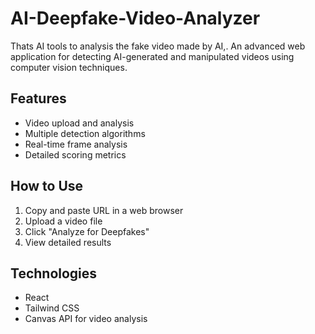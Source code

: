 # AI-Deepfake-Video-Analyzer
Thats AI tools to analysis the fake video made by AI,.
An advanced web application for detecting AI-generated and manipulated videos using computer vision techniques.

## Features
- Video upload and analysis
- Multiple detection algorithms
- Real-time frame analysis
- Detailed scoring metrics

## How to Use
1. Copy and paste URL in a web browser
2. Upload a video file
3. Click "Analyze for Deepfakes"
4. View detailed results

## Technologies
- React
- Tailwind CSS
- Canvas API for video analysis
